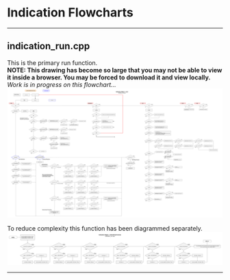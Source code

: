 # Indication Flowcharts

___
## indication_run.cpp
This is the primary run function.  
**NOTE: This drawing has become so large that you may not be able to view it inside a browser. You may be forced to download it and view locally.**  
*Work is in progress on this flowchart...*
![Indication Flowchart Run](./drawings/ind_flowchart_run.svg)  

To reduce complexity this function has been diagrammed separately.  
![Indication Flowchart setAndClearColors](./drawings/ind_flowchart_setAndClearColors.svg)  
___  